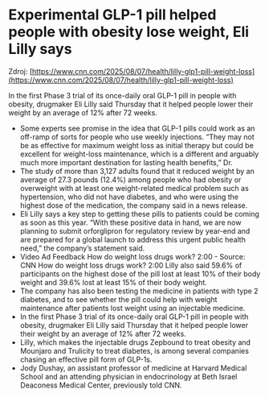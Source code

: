 # Experimental GLP-1 pill helped people with obesity lose weight, Eli Lilly says

Zdroj: [https://www.cnn.com/2025/08/07/health/lilly-glp1-pill-weight-loss](https://www.cnn.com/2025/08/07/health/lilly-glp1-pill-weight-loss)

In the first Phase 3 trial of its once-daily oral GLP-1 pill in people with obesity, drugmaker Eli Lilly said Thursday that it helped people lower their weight by an average of 12% after 72 weeks.

- Some experts see promise in the idea that GLP-1 pills could work as an off-ramp of sorts for people who use weekly injections. “They may not be as effective for maximum weight loss as initial therapy but could be excellent for weight-loss maintenance, which is a different and arguably much more important destination for lasting health benefits,” Dr.
- The study of more than 3,127 adults found that it reduced weight by an average of 27.3 pounds (12.4%) among people who had obesity or overweight with at least one weight-related medical problem such as hypertension, who did not have diabetes, and who were using the highest dose of the medication, the company said in a news release.
- Eli Lilly says a key step to getting these pills to patients could be coming as soon as this year. “With these positive data in hand, we are now planning to submit orforglipron for regulatory review by year-end and are prepared for a global launch to address this urgent public health need,” the company’s statement said.
- Video Ad Feedback How do weight loss drugs work? 2:00 - Source: CNN How do weight loss drugs work? 2:00 Lilly also said 59.6% of participants on the highest dose of the pill lost at least 10% of their body weight and 39.6% lost at least 15% of their body weight.
- The company has also been testing the medicine in patients with type 2 diabetes, and to see whether the pill could help with weight maintenance after patients lost weight using an injectable medicine.
- In the first Phase 3 trial of its once-daily oral GLP-1 pill in people with obesity, drugmaker Eli Lilly said Thursday that it helped people lower their weight by an average of 12% after 72 weeks.
- Lilly, which makes the injectable drugs Zepbound to treat obesity and Mounjaro and Trulicity to treat diabetes, is among several companies chasing an effective pill form of GLP-1s.
- Jody Dushay, an assistant professor of medicine at Harvard Medical School and an attending physician in endocrinology at Beth Israel Deaconess Medical Center, previously told CNN.
